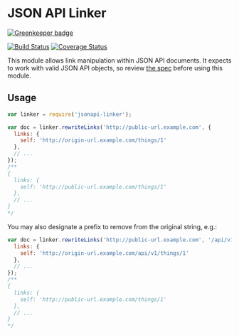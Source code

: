 # JSON API Linker

[![Greenkeeper badge](https://badges.greenkeeper.io/elliotttf/jsonapi-linker.svg)](https://greenkeeper.io/)

[![Build Status](https://travis-ci.org/elliotttf/jsonapi-linker.svg?branch=master)](https://travis-ci.org/elliotttf/jsonapi-linker)
[![Coverage Status](https://coveralls.io/repos/elliotttf/jsonapi-linker/badge.svg?branch=master&service=github)](https://coveralls.io/github/elliotttf/jsonapi-linker?branch=master)

This module allows link manipulation within JSON API documents. It expects to work with valid
JSON API objects, so review [the spec](http://jsonapi.org/) before using this module.

## Usage

```javascript
var linker = require('jsonapi-linker');

var doc = linker.rewriteLinks('http://public-url.example.com', {
  links: {
    self: 'http://origin-url.example.com/things/1'
  },
  // ...
});
/**
{
  links: {
    self: 'http://public-url.example.com/things/1'
  },
  // ...
}
*/
```

You may also designate a prefix to remove from the original string, e.g.:

```javascript
var doc = linker.rewriteLinks('http://public-url.example.com', '/api/v1', {
  links: {
    self: 'http://origin-url.example.com/api/v1/things/1'
  },
  // ...
});
/**
{
  links: {
    self: 'http://public-url.example.com/things/1'
  },
  // ...
}
*/
```

